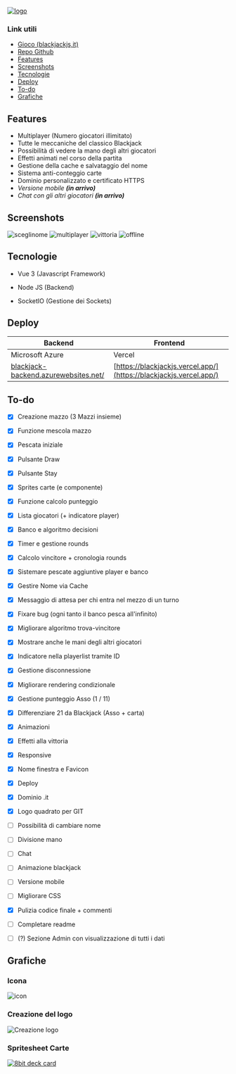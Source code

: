 
  
[
![logo](https://gitlab.istitutocorni.it/mattiaguercia/blackjack/-/raw/main/assets/logo.png)
](https://www.blackjackjs.it/)
###  Link utili
 - [Gioco (blackjackjs,it)](https://www.blackjackjs.it/)
 - [Repo Github](https://github.com/grct/blackjack)
 - [Features](https://gitlab.istitutocorni.it/mattiaguercia/blackjack#features)
 - [Screenshots](https://gitlab.istitutocorni.it/mattiaguercia/blackjack#screenshots)
 - [Tecnologie](https://gitlab.istitutocorni.it/mattiaguercia/blackjack#tecnologie)
 - [Deploy](https://gitlab.istitutocorni.it/mattiaguercia/blackjack#deploy)
 - [To-do](https://gitlab.istitutocorni.it/mattiaguercia/blackjack#to-do)
 - [Grafiche](https://gitlab.istitutocorni.it/mattiaguercia/blackjack#grafiche)
 

## Features

 - Multiplayer (Numero giocatori illimitato)
 - Tutte le meccaniche del classico Blackjack
 - Possibilità di vedere la mano degli altri giocatori
 - Effetti animati nel corso della partita
 - Gestione della cache e salvataggio del nome
 - Sistema anti-conteggio carte
 - Dominio personalizzato e certificato HTTPS
 - *Versione mobile **(in arrivo)***
 - *Chat con gli altri giocatori **(in arrivo)***

## Screenshots
![sceglinome](https://gitlab.istitutocorni.it/mattiaguercia/blackjack/-/raw/main/assets/screenshots/scegli-nome.png)
![multiplayer](https://gitlab.istitutocorni.it/mattiaguercia/blackjack/-/raw/main/assets/screenshots/multiplayer.png)
![vittoria](https://gitlab.istitutocorni.it/mattiaguercia/blackjack/-/raw/main/assets/screenshots/vittoria.png)
![offline](https://gitlab.istitutocorni.it/mattiaguercia/blackjack/-/raw/main/assets/screenshots/offline.png)

## Tecnologie

- Vue 3 (Javascript Framework)

- Node JS (Backend)

- SocketIO (Gestione dei Sockets)

## Deploy

| Backend | Frontend |
|--|--|
| Microsoft Azure | Vercel |
| [blackjack-backend.azurewebsites.net/](blackjack-backend.azurewebsites.net/) | [https://blackjackjs.vercel.app/](https://blackjackjs.vercel.app/) |


## To-do

- [x] Creazione mazzo (3 Mazzi insieme)
- [x] Funzione mescola mazzo
- [x] Pescata iniziale
- [x] Pulsante Draw
- [x] Pulsante Stay
- [x] Sprites carte (e componente)
- [x] Funzione calcolo punteggio
- [x] Lista giocatori (+ indicatore player)
- [x] Banco e algoritmo decisioni
- [x] Timer e gestione rounds
- [x] Calcolo vincitore + cronologia rounds
- [X] Sistemare pescate aggiuntive player e banco
- [X] Gestire Nome via Cache
- [X] Messaggio di attesa per chi entra nel mezzo di un turno
- [X] Fixare bug (ogni tanto il banco pesca all'infinito)
- [X] Migliorare algoritmo trova-vincitore
- [X] Mostrare anche le mani degli altri giocatori
- [X] Indicatore nella playerlist tramite ID
- [X] Gestione disconnessione
- [X] Migliorare rendering condizionale
- [X] Gestione punteggio Asso (1 / 11)
- [X] Differenziare 21 da Blackjack (Asso + carta)
- [X] Animazioni
- [X] Effetti alla vittoria
- [X] Responsive
- [x] Nome finestra e Favicon
- [x] Deploy
- [x] Dominio .it
- [x] Logo quadrato per GIT
- [ ] Possibilità di cambiare nome
- [ ] Divisione mano
- [ ] Chat
- [ ] Animazione blackjack
- [ ] Versione mobile
- [ ] Migliorare CSS
- [X] Pulizia codice finale + commenti
- [ ] Completare readme
- [ ] (?) Sezione Admin con visualizzazione di tutti i dati

  

  

## Grafiche
### Icona
![icon](https://gitlab.istitutocorni.it/mattiaguercia/blackjack/-/raw/main/assets/icon_1600x1600.png)

### Creazione del logo

![Creazione logo](https://gitlab.istitutocorni.it/mattiaguercia/blackjack/-/raw/main/assets/creazione_logo.PNG)

### Spritesheet Carte

[![8bit deck card](https://img.itch.zone/aW1hZ2UvNzE1Mzg3LzM5NjQ5MjYucG5n/794x1000/Q2lPE9.png)](https://drawsgood.itch.io/8bit-deck-card-assets)

